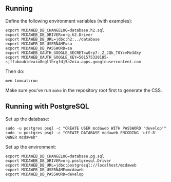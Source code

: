 
Running
-------

Define the following environment variables (with examples):

	export MCDAWEB_DB_CHANGELOG=database.h2.sql
	export MCDAWEB_DB_DRIVER=org.h2.Driver
	export MCDAWEB_DB_URL=jdbc:h2:../database
	export MCDAWEB_DB_USERNAME=sa
	export MCDAWEB_DB_PASSWORD=sa
	export MCDAWEB_OAUTH_GOOGLE_SECRET=w0rp7-_Z_JQk_T0YcvMe3Aky
	export MCDAWEB_OAUTH_GOOGLE_KEY=501575320185-sjffuboubldeaio8ngl1hrgfdj5a2nia.apps.googleusercontent.com

Then do:

	mvn tomcat:run

Make sure you've run `make` in the repository root first to generate the CSS.

Running with PostgreSQL
-----------------------

Set up the database:

	sudo -u postgres psql -c "CREATE USER mcdaweb WITH PASSWORD 'develop'"
	sudo -u postgres psql -c "CREATE DATABASE mcdaweb ENCODING 'utf-8' OWNER mcdaweb"

Set up the environment:

	export MCDAWEB_DB_CHANGELOG=database.pg.sql
	export MCDAWEB_DB_DRIVER=org.postgresql.Driver
	export MCDAWEB_DB_URL=jdbc:postgresql://localhost/mcdaweb
	export MCDAWEB_DB_USERNAME=mcdaweb
	export MCDAWEB_DB_PASSWORD=develop
